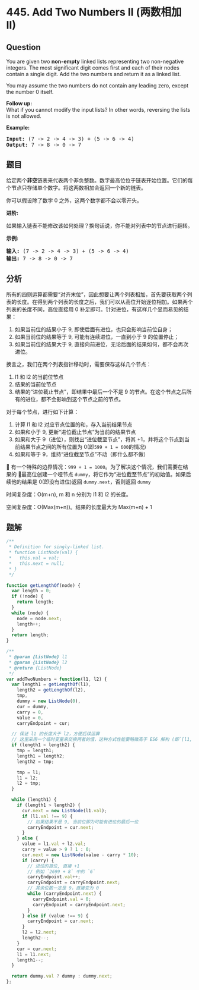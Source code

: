 # 445. Add Two Numbers II (两数相加 II)

## Question

You are given two **non-empty** linked lists representing two non-negative integers. The most significant digit comes first and each of their nodes contain a single digit. Add the two numbers and return it as a linked list.

You may assume the two numbers do not contain any leading zero, except the number 0 itself.

**Follow up:**  
What if you cannot modify the input lists? In other words, reversing the lists is not allowed.

**Example:**

<pre><b>Input:</b> (7 -&gt; 2 -&gt; 4 -&gt; 3) + (5 -&gt; 6 -&gt; 4)
<b>Output:</b> 7 -&gt; 8 -&gt; 0 -&gt; 7
</pre>

## 题目

给定两个**非空**链表来代表两个非负整数。数字最高位位于链表开始位置。它们的每个节点只存储单个数字。将这两数相加会返回一个新的链表。

你可以假设除了数字 0 之外，这两个数字都不会以零开头。

**进阶:**

如果输入链表不能修改该如何处理？换句话说，你不能对列表中的节点进行翻转。

**示例:**

<pre><strong>输入:</strong> (7 -&gt; 2 -&gt; 4 -&gt; 3) + (5 -&gt; 6 -&gt; 4)
<strong>输出:</strong> 7 -&gt; 8 -&gt; 0 -&gt; 7
</pre>

## 分析

所有的四则运算都需要“对齐末位”，因此想要让两个列表相加，首先要获取两个列表的长度。在得到两个列表的长度之后，我们可以从高位开始逐位相加。如果两个列表的长度不同，高位直接用 0 补足即可。针对进位，有这样几个显而易见的结果：

1. 如果当前位的结果小于 9, 即使后面有进位，也只会影响当前位自身；
2. 如果当前位的结果等于 9, 可能有连续进位，一直到小于 9 的位置停止；
3. 如果当前位的结果大于 9, 直接向前进位，无论后面的结果如何，都不会再次进位。

换言之，我们在两个列表指针移动时，需要保存这样几个节点：

1. l1 和 l2 的当前位节点
2. 结果的当前位节点
3. 结果的“进位截止节点”，即结果中最后一个不是 9 的节点。在这个节点之后所有的进位，都不会影响到这个节点之前的节点。

对于每个节点，进行如下计算：

1. 计算 l1 和 l2 对应节点位置的和，存入当前结果节点
2. 如果和小于 9, 更新“进位截止节点”为当前的结果节点
3. 如果和大于 9（进位），则找出“进位截至节点”，将其 +1，并将这个节点到当前结果节点之间的所有位置为 0(即`599 + 1 = 600`的情况)
4. 如果和等于 9，维持“进位截至节点”不动（即什么都不做）

 有一个特殊的边界情况：`999 + 1 = 1000`。为了解决这个情况，我们需要在结果的  最高位创建一个哑节点 `dummy`，将它作为“进位截至节点”的初始值。如果后续他的结果是 0(即没有进位)返回 `dummy.next`，否则返回 `dummy`

时间复杂度：O(m+n), m 和 n 分别为 l1 和 l2 的长度。

空间复杂度：O(Max(m+n))。结果的长度最大为 Max(m+n) + 1

## 题解

```javascript
/**
 * Definition for singly-linked list.
 * function ListNode(val) {
 *   this.val = val;
 *   this.next = null;
 * }
 */

function getLengthOf(node) {
  var length = 0;
  if (!node) {
    return length;
  }
  while (node) {
    node = node.next;
    length++;
  }
  return length;
}

/**
 * @param {ListNode} l1
 * @param {ListNode} l2
 * @return {ListNode}
 */
var addTwoNumbers = function(l1, l2) {
  var length1 = getLengthOf(l1),
    length2 = getLengthOf(l2),
    tmp,
    dummy = new ListNode(0),
    cur = dummy,
    carry = 0,
    value = 0,
    carryEndpoint = cur;

  // 保证 l1 的长度大于 l2，方便后续运算
  // 这里采用一个临时变量来交换两者的值，这种方式性能要略微高于 ES6 解构 (即`[l1, l2] = [l2, l1]`)
  if (length1 < length2) {
    tmp = length1;
    length1 = length2;
    length2 = tmp;

    tmp = l1;
    l1 = l2;
    l2 = tmp;
  }

  while (length1) {
    if (length1 > length2) {
      cur.next = new ListNode(l1.val);
      if (l1.val !== 9) {
        // 如果结果不是 9, 当前位即为可能有进位的最后一位
        carryEndpoint = cur.next;
      }
    } else {
      value = l1.val + l2.val;
      carry = value > 9 ? 1 : 0;
      cur.next = new ListNode(value - carry * 10);
      if (carry) {
        // 进位的首位, 直接 +1
        // 例如 `2699 + 8` 中的 `6`
        carryEndpoint.val++;
        carryEndpoint = carryEndpoint.next;
        // 其余位数一定是 9，直接变为 0
        while (carryEndpoint.next) {
          carryEndpoint.val = 0;
          carryEndpoint = carryEndpoint.next;
        }
      } else if (value !== 9) {
        carryEndpoint = cur.next;
      }
      l2 = l2.next;
      length2--;
    }
    cur = cur.next;
    l1 = l1.next;
    length1--;
  }

  return dummy.val ? dummy : dummy.next;
};
```
